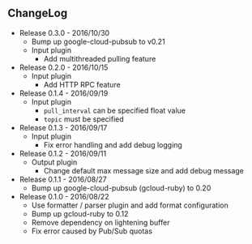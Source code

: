 ## ChangeLog

- Release 0.3.0 - 2016/10/30
  - Bump up google-cloud-pubsub to v0.21
  - Input plugin
    - Add multithreaded pulling feature
- Release 0.2.0 - 2016/10/15
  - Input plugin
    - Add HTTP RPC feature
- Release 0.1.4 - 2016/09/19
  - Input plugin
    - `pull_interval` can be specified float value
    - `topic` must be specified
- Release 0.1.3 - 2016/09/17
  - Input plugin
    - Fix error handling and add debug logging
- Release 0.1.2 - 2016/09/11
  - Output plugin
    - Change default max message size and add debug message
- Release 0.1.1 - 2016/08/27
  - Bump up google-cloud-pubsub (gcloud-ruby) to 0.20
- Release 0.1.0 - 2016/08/22
  - Use formatter / parser plugin and add format configuration
  - Bump up gcloud-ruby to 0.12
  - Remove dependency on lightening buffer
  - Fix error caused by Pub/Sub quotas
